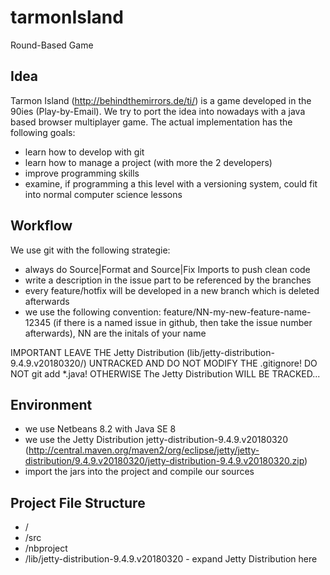 # tarmonIsland
Round-Based Game

## Idea
Tarmon Island (http://behindthemirrors.de/ti/) is a game developed in the 90ies (Play-by-Email). We try to port the idea into nowadays with a java based browser multiplayer game. The actual implementation has the following goals:
- learn how to develop with git
- learn how to manage a project (with more the 2 developers)
- improve programming skills
- examine, if programming a this level with a versioning system, could fit into normal computer science lessons

## Workflow
We use git with the following strategie:
- always do Source|Format and Source|Fix Imports to push clean code
- write a description in the issue part to be referenced by the branches
- every feature/hotfix will be developed in a new branch which is deleted afterwards
- we use the following convention: feature/NN-my-new-feature-name-12345 (if there is a named issue in github, then take the issue number afterwards), NN are the initals of your name

IMPORTANT
LEAVE THE Jetty Distribution (lib/jetty-distribution-9.4.9.v20180320/) UNTRACKED AND DO NOT MODIFY THE .gitignore!
DO NOT git add *.java! OTHERWISE The Jetty Distribution WILL BE TRACKED...
 

## Environment
- we use Netbeans 8.2 with Java SE 8
- we use the Jetty Distribution jetty-distribution-9.4.9.v20180320 (http://central.maven.org/maven2/org/eclipse/jetty/jetty-distribution/9.4.9.v20180320/jetty-distribution-9.4.9.v20180320.zip)
- import the jars into the project and compile our sources

## Project File Structure
- /
- /src
- /nbproject
- /lib/jetty-distribution-9.4.9.v20180320 - expand Jetty Distribution here


